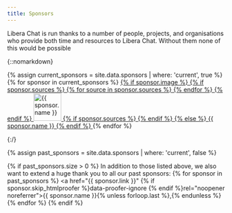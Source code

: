 ```yaml
---
title: Sponsors
---
```


Libera Chat is run thanks to a number of people, projects, and organisations
who provide both time and resources to Libera Chat. Without them none of this
would be possible

{::nomarkdown}
<!-- markdownlint-disable MD013 MD033 -->

<div class="sponsors">
  {% assign current_sponsors = site.data.sponsors | where: 'current', true %}
  {% for sponsor in current_sponsors %}
  <a href="{{ sponsor.link }}" {% if sponsor.skip_htmlproofer %}data-proofer-ignore {% endif %}rel="noopener noreferrer">
    {% if sponsor.image %}
    {% if sponsor.sources %}
    <picture>
    {% for source in sponsor.sources %}
    <source
      srcset="{{ source.srcset }}"
      {% if source.type %}type="{{ source.type }}"{% endif %}
      {% if source.media %}media="{{ source.media }}"{% endif %}
    >
    {% endfor %}
    {% endif %}
    <img src="{{ sponsor.image }}" alt="{{ sponsor.name }}" loading="lazy" height="64" />
    {% if sponsor.sources %}
    </picture>
    {% endif %}
    {% else %}
    {{ sponsor.name }}
    {% endif %}
  </a>
  {% endfor %}
</div>

{:/}

{% assign past_sponsors = site.data.sponsors | where: 'current', false %}

{% if past_sponsors.size > 0 %}
In addition to those listed above, we also want to extend a huge thank you to
all our past sponsors: {% for sponsor in past_sponsors %}
<a href="{{ sponsor.link }}" {% if sponsor.skip_htmlproofer %}data-proofer-ignore {% endif %}rel="noopener noreferrer">{{ sponsor.name }}</a>{% unless forloop.last %},{% endunless %}{% endfor %}
{% endif %}
